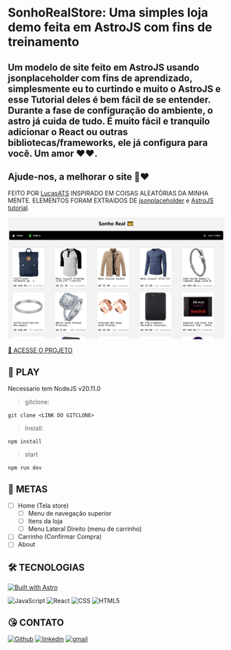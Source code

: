 # SonhoRealStore: Uma simples loja demo feita em AstroJS com fins de treinamento

## Um modelo de site feito em AstroJS usando jsonplaceholder com fins de aprendizado, simplesmente eu to curtindo e muito o AstroJS e esse Tutorial deles é bem fácil de se entender. Durante a fase de configuração do ambiente, o astro já cuida de tudo. É muito fácil e tranquilo adicionar o React ou outras bibliotecas/frameworks, ele já configura para você. Um amor ❤️❤️.

## Ajude-nos, a melhorar o site 🤩❤️

FEITO POR [LucasATS](https://github.com/LucasATS)
INSPIRADO EM COISAS ALEATÓRIAS DA MINHA MENTE.
ELEMENTOS FORAM EXTRAIDOS DE [jsonplaceholder](https://jsonplaceholder.typicode.com/) e [AstroJS tutorial](https://docs.astro.build/pt-br/tutorial/).

[![preview](./.github/preview.png)](https://lucasats.github.io/LINK/)

[🔗 ACESSE O PROJETO](https://lucasats.github.io/LINK/)

## __📂 PLAY__

Necessario tem NodeJS v20.11.0

> gitclone:

    git clone <LINK DO GITCLONE>

> Install:

    npm install

> start

    npm run dev

## __🎯 METAS__

- [ ] Home (Tela store)
  - [ ] Menu de navegação superior
  - [ ] Itens da loja
  - [ ] Menu Lateral Direito (menu de carrinho)
- [ ] Carrinho (Confirmar Compra)
- [ ] About

<!--
## __❤ AGRADECIMENTOS__
[@<NOME>](<LINK>) "<MENSAGEM>"
-->

## __🛠 TECNOLOGIAS__

[![Built with Astro](https://astro.badg.es/v2/built-with-astro/small.svg)](https://astro.build)

![JavaScript](https://img.shields.io/badge/JavaScript-323330?style=for-the-badge&logo=javascript&logoColor=F7DF1E)
![React](https://img.shields.io/badge/React-20232A?style=for-the-badge&logo=react&logoColor=61DAFB)
![CSS](https://img.shields.io/badge/CSS3-1572B6?style=for-the-badge&logo=css3&logoColor=white)
![HTML5](https://img.shields.io/badge/HTML5-E34F26?style=for-the-badge&logo=html5&logoColor=white)


## __😘 CONTATO__ <ALTERE APENAS OS LINKS DOS HREF>
<p align="left">
  <a href="https://github.com/LucasATS/"><img src="https://img.shields.io/badge/GitHub-100000?style=for-the-badge&amp;logo=github&amp;logoColor=white" alt="Github"></a>
  <a href="https://www.linkedin.com/in/lucas-almeida-tiburtino-da-silva/"><img src="https://img.shields.io/badge/LinkedIn-0077B5?style=for-the-badge&amp;logo=linkedin&amp;logoColor=white" alt="linkedin"></a>
  <a href="mailto:lucas.almida.da.silva@gmail.com"><img src="https://img.shields.io/badge/Gmail-D14836?style=for-the-badge&logo=gmail&logoColor=white" alt="gmail"></a>
</p>